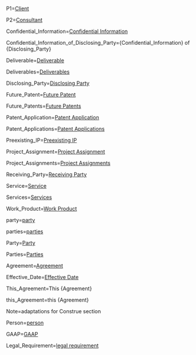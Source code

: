 P1=<a href="#Among.Sec" class="definedterm">Client</a>

P2=<a href="#Among.Sec" class="definedterm">Consultant</a>

Confidential_Information=<a href="#Def.Confidential_Information.Sec" class="definedterm">Confidential Information</a>

Confidential_Information_of_Disclosing_Party={Confidential_Information} of {Disclosing_Party}

Deliverable=<a href="#Def.Deliverable.Sec" class="definedterm">Deliverable</a>

Deliverables=<a href="#Def. Deliverable.Sec" class="definedterm">Deliverables</a>

Disclosing_Party=<a href="#Def.Disclosing_Party.Sec" class="definedterm">Disclosing Party</a>

Future_Patent=<a href="#Def.Future_Patent.Sec" class="definedterm">Future Patent</a>

Future_Patents=<a href="#Def.Future_Patent.Sec" class="definedterm">Future Patents</a>

Patent_Application=<a href="#Def.Patent_Application.Sec" class="definedterm">Patent Application</a>

Patent_Applications=<a href="#Def.Patent_Application.Sec" class="definedterm">Patent Applications</a>

Preexisting_IP=<a href="#Def.Preexisting_IP.Sec" class="definedterm">Preexisting IP</a>

Project_Assignment=<a href="#Def.Project_Assignment.Sec" class="definedterm">Project Assignment</a>

Project_Assignments=<a href="#Def.Project_Assignment.Sec" class="definedterm">Project Assignments</a>

Receiving_Party=<a href="#Def.Receiving_Party.Sec" class="definedterm">Receiving Party</a>

Service=<a href="#Def.Service.Sec" class="definedterm">Service</a>

Services=<a href="#Def.Service.Sec" class="definedterm">Services</a>

Work_Product=<a href="#Def.Work_Product.Sec" class="definedterm">Work Product</a>

party=<a href="#Def.Party.Sec" class="definedterm">party</a>

parties=<a href="#Def.Party.Sec" class="definedterm">parties</a>

Party=<a href="#Def.Party.Sec" class="definedterm">Party</a>

Parties=<a href="#Def.Party.Sec" class="definedterm">Parties</a>

Agreement=<a href="#Def.Agreement.Sec" class="definedterm">Agreement</a>

Effective_Date=<a href="#Def.Effective_Date.Sec" class="definedterm">Effective Date</a>

This_Agreement=This {Agreement}

this_Agreement=this {Agreement}

Note=adaptations for Construe section

Person=<a href="#" class="definedterm">person</a>

GAAP=<a href="#" class="definedterm">GAAP</a>

Legal_Requirement=<a href="#" class="definedterm">legal requirement</a>
